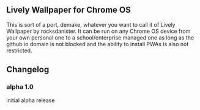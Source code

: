 ## Lively Wallpaper for Chrome OS

This is sort of a port, demake, whatever you want to call it of Lively Wallpaper by rocksdanister. It can be run on any Chrome OS device from your own personal one to a school/enterprise managed one as long as the github.io domain is not blocked and the ability to install PWAs is also not restricted.

## Changelog


### alpha 1.0
initial alpha release
